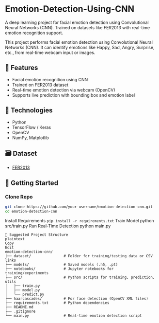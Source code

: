# Emotion-Detection-Using-CNN
A deep learning project for facial emotion detection using Convolutional Neural Networks (CNN). Trained on datasets like FER2013 with real-time emotion recognition support.

This project performs facial emotion detection using Convolutional Neural Networks (CNN). It can identify emotions like Happy, Sad, Angry, Surprise, etc., from real-time webcam input or images.

## 📌 Features
- Facial emotion recognition using CNN
- Trained on FER2013 dataset
- Real-time emotion detection via webcam (OpenCV)
- Supports live prediction with bounding box and emotion label

## 🧠 Technologies
- Python
- TensorFlow / Keras
- OpenCV
- NumPy, Matplotlib

## 🗃 Dataset
- [FER2013](https://www.kaggle.com/datasets/msambare/fer2013)

## 🚀 Getting Started

### Clone Repo
```bash
git clone https://github.com/your-username/emotion-detection-cnn.git
cd emotion-detection-cnn
```
Install Requirements
  ```pip install -r requirements.txt```
 Train Model
   python src/train.py
 Run Real-Time Detection
     python main.py
```
📁 Suggested Project Structure
plaintext
Copy
Edit
emotion-detection-cnn/
├── dataset/               # Folder for training/testing data or CSV links
├── models/                # Saved models (.h5, .pt)
├── notebooks/             # Jupyter notebooks for training/experiments
├── src/                   # Python scripts for training, prediction, utils
│   ├── train.py
│   ├── model.py
│   └── predict.py
├── haarcascades/          # For face detection (OpenCV XML files)
├── requirements.txt       # Python dependencies
├── README.md
├── .gitignore
└── main.py                # Real-time emotion detection script
